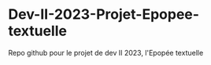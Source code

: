 # Dev-II-2023-Projet-Epopee-textuelle
Repo github pour le projet de dev II 2023, l'Epopée textuelle 

